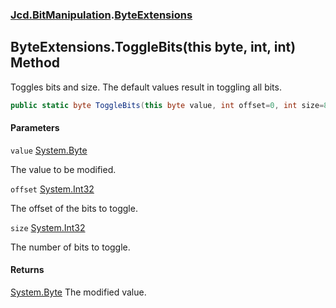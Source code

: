### [Jcd.BitManipulation](Jcd.BitManipulation.md 'Jcd.BitManipulation').[ByteExtensions](Jcd.BitManipulation.ByteExtensions.md 'Jcd.BitManipulation.ByteExtensions')

## ByteExtensions.ToggleBits(this byte, int, int) Method

Toggles bits and size.
The default values result in toggling all bits.

```csharp
public static byte ToggleBits(this byte value, int offset=0, int size=8);
```
#### Parameters

<a name='Jcd.BitManipulation.ByteExtensions.ToggleBits(thisbyte,int,int).value'></a>

`value` [System.Byte](https://docs.microsoft.com/en-us/dotnet/api/System.Byte 'System.Byte')

The value to be modified.

<a name='Jcd.BitManipulation.ByteExtensions.ToggleBits(thisbyte,int,int).offset'></a>

`offset` [System.Int32](https://docs.microsoft.com/en-us/dotnet/api/System.Int32 'System.Int32')

The offset of the bits to toggle.

<a name='Jcd.BitManipulation.ByteExtensions.ToggleBits(thisbyte,int,int).size'></a>

`size` [System.Int32](https://docs.microsoft.com/en-us/dotnet/api/System.Int32 'System.Int32')

The number of bits to toggle.

#### Returns
[System.Byte](https://docs.microsoft.com/en-us/dotnet/api/System.Byte 'System.Byte')
The modified value.